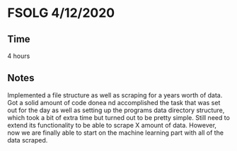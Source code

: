 # FSOLG 4/12/2020
## Time
4 hours
## Notes
Implemented a file structure as well as scraping for a years worth of data. Got a solid amount of code donea nd accomplished the task that was set out for the day as well as setting up the programs data directory structure, which took a bit of extra time but turned out to be pretty simple. Still need to extend its functionality to be able to scrape X amount of data. However, now we are finally able to start on the machine learning part with all of the data scraped.
